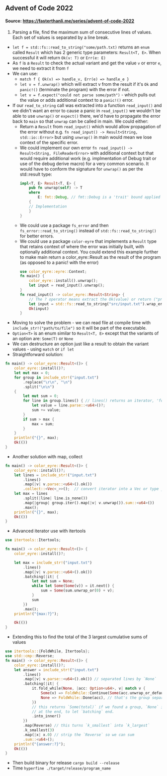 ## Advent of Code 2022

#### Source: https://fasterthanli.me/series/advent-of-code-2022

1. Parsing a file, find the maximum sum of consecutive lines of values. Each set of values is separated by a line break.

- `let f = std::fs::read_to_string("some/path.txt)` returns an `enum` called `Result` which has 2 generic type parameters: `Result<T, E>`. When successful it will return `Ok(v: T)` or `Err(e: E)`
- As `f` is a `Result` to check the actual variant and get the value `v` or error `e`, we need to extract it from `f`
- We can use:
  - `match f { Ok(v) => handle_v, Err(e) => handle_e }`
  - `let v = f.unwrap()` which will extract v from the result if it's `Ok` and `panic!()` (terminate the program) with the error if not.
  - `let v = f.expect("could not parse some/path")` - which pulls out the value or adds additional context to a `panic!()` error.
- If our `read_to_string` call was extracted into a function `read_input()` and we didn't want an error to cause a panic in `read_input()` we wouldn't be able to use `unwrap()` or `expect()` there, we'd have to propagate the error back to `main` so that `unwrap` can be called in main. We could either:
  - Return a `Result` from `read_input()` which would allow propagation of the error without e.g. `fn read_input() -> Result<String, std::io::Error>` but using `unwrap()` in main would mean we lose context of the specific error.
  - We could implement our own error `fn read_input() -> Result<String, FileReaderError>` with additional context but that would require additional work (e.g. implmentation of Debug trait or use of the debug derive macro) for a very common scenario. It would have to conform the signature for `unwrap()` as per the std::result type:
    ```rust
    impl<T, E> Result<T, E> {
        pub fn unwrap(self) -> T
        where
            E: fmt::Debug, // fmt::Debug is a 'trait' bound applied to E
        {
        // Implementation
        }
    }
    ```
  - We could use a package `fs_error` and then `fs_error::read_to_string()` instead of `std::fs::read_to_string()` for better errors.
  - We could use a package `color-eyre` that implements a `Result` type that retains context of where the error was initially built, with optionally additional context. You could extend this example further to make main return a color_eyre::Result as the result of the program (as opposed to a panic! with the error)
    ```rust
    use color_eyre::eyre::Context;
    fn main() {
        color_eyre::install().unwrap();
        let input = read_input().unwrap();
    }
    fn read_input() -> color_eyre::Result<String> {
        // The ? operator means extract the Ok(value) or return ("propagate") the Err(e) to the caller
        let input = std::fs::read_to_string("src/input.txt").wrap_err("reading src/input.txt")?;
        Ok(input)
    }
    ```
- Moving to solve the problem - we can read file at compile time with `include_str!("path/to/file")` so it will be part of the executable.
- `Option<T>` is an enum similar to `Result<T, E>` except that the variants of an option are: `Some(T)` or `None`
- We can destructure an option just like a result to obtain the variant values - using `match` or `if let`
- Straightforward solution:

```rust
fn main() -> color_eyre::Result<()> {
    color_eyre::install()?;
    let mut max = 0;
    for group in include_str!("input.txt")
        .replace("\r\n", "\n")
        .split("\n\n")
    {
        let mut sum = 0;
        for line in group.lines() { // lines() returns an iterator, 'for' invokes next()
            let value = line.parse::<u64>()?;
            sum += value;
        }
        if sum > max {
            max = sum;
        }
    }
    println!("{}", max);
    Ok(())
}
```

- Another solution with map, collect

```rust
fn main() -> color_eyre::Result<()> {
    color_eyre::install()?;
    let lines = include_str!("input.txt")
        .lines()
        .map(|v| v.parse::<u64>().ok())
        .collect::<Vec<_>>();  // convert iterator into a Vec or type _ (in this case Option<u64>[])
    let max = lines
        .split(|line| line.is_none())
        .map(|group| group.iter().map(|v| v.unwrap()).sum::<u64>())
        .max();
    println!("{}", max);
    Ok(())
}
```

- Advanced iterator use with itertools

```rust
use itertools::Itertools;

fn main() -> color_eyre::Result<()> {
    color_eyre::install()?;

    let max = include_str!("input.txt")
        .lines()
        .map(|v| v.parse::<u64>().ok())
        .batching(|it| {
            let mut sum = None;
            while let Some(Some(v)) = it.next() {
                sum = Some(sum.unwrap_or(0) + v);
            }
            sum
        })
        .max();
    println!("{max:?}");

    Ok(())
}
```

- Extending this to find the total of the 3 largest cumulative sums of values

```rust
use itertools::{FoldWhile, Itertools};
use std::cmp::Reverse;
fn main() -> color_eyre::Result<()> {
    color_eyre::install()?;
    let answer = include_str!("input.txt")
        .lines()
        .map(|v| v.parse::<u64>().ok()) // separated lines by `None`
        .batching(|it| {
            it.fold_while(None, |acc: Option<u64>, v| match v {
                Some(v) => FoldWhile::Continue(Some(acc.unwrap_or_default() + v)),
                None => FoldWhile::Done(acc), // that's the group separator, `fold_while` is done
            })
            // this returns `Some(total)` if we found a group, `None` if we're
            // at the end, to let `batching` end.
            .into_inner()
        })
        .map(Reverse) // this turns `k_smallest` into `k_largest`
        .k_smallest(3)
        .map(|x| x.0) // strip the `Reverse` so we can sum
        .sum::<u64>();
    println!("{answer:?}");
    Ok(())
}
```

- Then build binary for release `cargo build --release`
- Time `hyperfine ./target/release/program_name`
